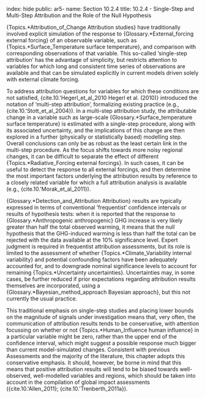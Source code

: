 index: hide
public: ar5-
name: Section 10.2.4
title: 10.2.4 - Single-Step and Multi-Step Attribution and the Role of the Null Hypothesis

{Topics.*Attribution_of_Change Attribution studies} have traditionally involved explicit simulation of the response to {Glossary.*External_forcing external forcing} of an observable variable, such as {Topics.*Surface_Temperature surface temperature}, and comparison with corresponding observations of that variable. This so-called ‘single-step attribution’ has the advantage of simplicity, but restricts attention to variables for which long and consistent time series of observations are available and that can be simulated explicitly in current models driven solely with external climate forcing.

To address attribution questions for variables for which these conditions are not satisfied, {cite.10.'Hegerl_et_al_2010 Hegerl et al. (2010)} introduced the notation of ‘multi-step attribution’, formalizing existing practice (e.g., {cite.10.'Stott_et_al_2004}). In a multi-step attribution study, the attributable change in a variable such as large-scale {Glossary.*Surface_temperature surface temperature} is estimated with a single-step procedure, along with its associated uncertainty, and the implications of this change are then explored in a further (physically or statistically based) modelling step. Overall conclusions can only be as robust as the least certain link in the multi-step procedure. As the focus shifts towards more noisy regional changes, it can be difficult to separate the effect of different {Topics.*Radiative_Forcing external forcings}. In such cases, it can be useful to detect the response to all external forcings, and then determine the most important factors underlying the attribution results by reference to a closely related variable for which a full attribution analysis is available (e.g., {cite.10.'Morak_et_al_2011}).

{Glossary.*Detection_and_Attribution Attribution} results are typically expressed in terms of conventional ‘frequentist’ confidence intervals or results of hypothesis tests: when it is reported that the response to {Glossary.*Anthropogenic anthropogenic} GHG increase is very likely greater than half the total observed warming, it means that the null hypothesis that the GHG-induced warming is less than half the total can be rejected with the data available at the 10% significance level. Expert judgment is required in frequentist attribution assessments, but its role is limited to the assessment of whether {Topics.*Climate_Variability internal variability} and potential confounding factors have been adequately accounted for, and to downgrade nominal significance levels to account for remaining {Topics.*Uncertainty uncertainties}. Uncertainties may, in some cases, be further reduced if prior expectations regarding attribution results themselves are incorporated, using a {Glossary.*Bayesian_method_approach Bayesian approach}, but this not currently the usual practice.

This traditional emphasis on single-step studies and placing lower bounds on the magnitude of signals under investigation means that, very often, the communication of attribution results tends to be conservative, with attention focussing on whether or not {Topics.*Human_Influence human influence} in a particular variable might be zero, rather than the upper end of the confidence interval, which might suggest a possible response much bigger than current model-simulated changes. Consistent with previous Assessments and the majority of the literature, this chapter adopts this conservative emphasis. It should, however, be borne in mind that this means that positive attribution results will tend to be biased towards well-observed, well-modelled variables and regions, which should be taken into account in the compilation of global impact assessments ({cite.10.'Allen_2011}; {cite.10.'Trenberth_2011a}).
